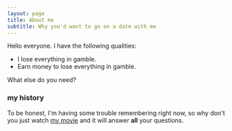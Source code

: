 ```yaml
---
layout: page
title: About me
subtitle: Why you'd want to go on a date with me
---
```


Hello everyone. I have the following qualities:

- I lose everything in gamble.
- Earn money to lose everything in gamble.

What else do you need?

### my history

To be honest, I'm having some trouble remembering right now, so why don't you just watch [my movie](https://en.wikipedia.org/wiki/The_Princess_Bride_%28film%29) and it will answer **all** your questions.
